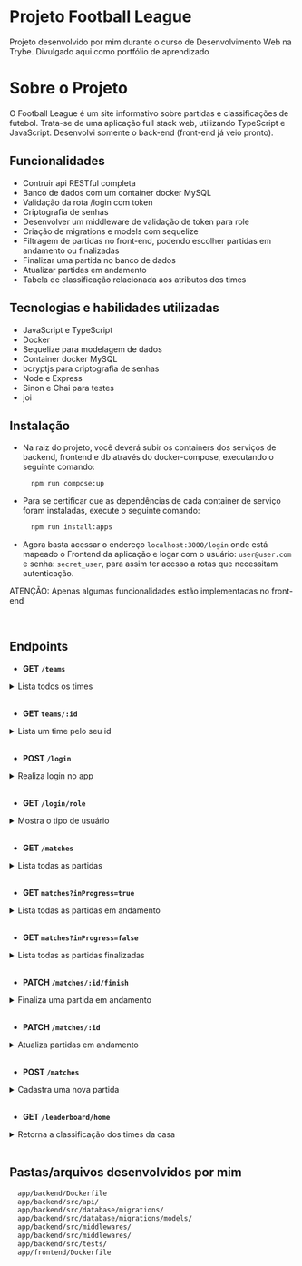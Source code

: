 # Projeto Football League

Projeto desenvolvido por mim durante o curso de Desenvolvimento Web na Trybe. Divulgado aqui como portfólio de aprendizado

# Sobre o Projeto

O Football League é um site informativo sobre partidas e classificações de futebol. Trata-se de uma aplicação full stack web, utilizando TypeScript e JavaScript. Desenvolvi somente o back-end (front-end já veio pronto).

## Funcionalidades

- Contruir api RESTful completa
- Banco de dados com um container docker MySQL
- Validação da rota /login com token
- Criptografia de senhas
- Desenvolver um middleware de validação de token para role
- Criação de migrations e models com sequelize
- Filtragem de partidas no front-end, podendo escolher partidas em andamento ou finalizadas
- Finalizar uma partida no banco de dados
- Atualizar partidas em andamento
- Tabela de classificação relacionada aos atributos dos times

## Tecnologias e habilidades utilizadas

- JavaScript e TypeScript
- Docker
- Sequelize para modelagem de dados
- Container docker MySQL
- bcryptjs para criptografia de senhas
- Node e Express
- Sinon e Chai para testes
- joi

## Instalação

- Na raiz do projeto, você deverá subir os containers dos serviços de backend, frontend e db através do docker-compose, executando o seguinte comando:
  
  ```bash
    npm run compose:up
  ```
- Para se certificar que as dependências de cada container de serviço foram instaladas, execute o seguinte comando:

  ```bash
    npm run install:apps
  ```
- Agora basta acessar o endereço `localhost:3000/login` onde está mapeado o Frontend da aplicação e logar com o usuário: `user@user.com` e senha: `secret_user`, para assim ter acesso a rotas que necessitam autenticação.

ATENÇÃO: Apenas algumas funcionalidades estão implementadas no front-end

<br> 

## Endpoints

- <strong> GET `/teams` </strong>

<details>
  <summary>Lista todos os times</summary>

  - Retorna `status HTTP 200` com o seguinte resultado:
    ```json
    [
      {
        "id": 1,
        "teamName": "Avaí/Kindermann"
      },
      {
        "id": 2,
        "teamName": "Bahia"
      },
      {
        "id": 3,
        "teamName": "Botafogo"
      },
      ...
    ]
    ```
</details>

<br> 

- <strong> GET `teams/:id` </strong>

<details>
  <summary>Lista um time pelo seu id</summary>

  - Retorna resposta com status `200` e com um `json` contendo o retorno no seguinte modelo:

```json
{
  "id": 5,
  "teamName": "Cruzeiro"
}
```

</details>

<br>

- <strong> POST `/login` </strong>

<details>
  <summary>Realiza login no app</summary>

  - O body da requisição deve conter o seguinte formato:
  ```json
  {
    "email": "string",
    "password": "string"
  }
  ```

  - O campo `email` deve receber um email válido. Ex: `tfc@projeto.com`;
  - O campo `password` deve ter mais de 6 caracteres.
  - Além de válidos, é necessário que o email e a senha estejam cadastrados no banco para ser feito o login;

  - Se o login foi feito com sucesso, o resultado retornado deverá ser similar ao exibido abaixo, com um status http `200`:

    ```json
    {
      "token": "eyJhbGciOiJIUzI1NiIsInR5cCI6IkpXVCJ9.eyJpZCI6MSwicm9sZSI6ImFkbWluIiwiaWF0IjoxNjU0NTI3MTg5fQ.XS_9AA82iNoiVaASi0NtJpqOQ_gHSHhxrpIdigiT-fc" // Aqui deve ser o token gerado pelo backend.
    }
    ```

   - Se o login não tiver o campo "email" ou "password", o resultado retornado deverá ser a mensagem abaixo, com um status http `400`:

      ```json
        { "message": "All fields must be filled" }
      ```

  - Se o login tiver o "email" **inválido** ou a "senha" **inválida**, o resultado retornado será similar ao exibido abaixo, com um status http `401`:

  ```json
    { "message": "Invalid email or password" }
  ```

- Sendo emails inválidos:
  - Emails com formato inválido: `@exemplo.com`, `exemplo@exemplo`, `exemplo@.com`, `exemplo.exemplo.com`;
  - Emails com formato válido, mas não cadastrados no banco;
- Sendo senhas inválidas:
  - Senhas com formato inválido: com um tamanho **menor** do que `6 caracteres`;
  - Senhas com formato válido, mas não cadastradas no banco;


</details>

<br>

- <strong>GET `/login/role`</strong>

<details>
  <summary>Mostra o tipo de usuário</summary>

   - Caso o token não seja informado, deve-se retornar, com um status `401`, a seguinte mensagem:
      ```json
      { "message": "Token not found" }
      ```

  - Caso o token informado não seja válido, deve-se retornar, com um status `401`, a seguinte mensagem:
    ```json
    { "message": "Token must be a valid token" }
    ```

  - A resposta deve ser de status `200` com um `objeto` contendo a `role` do *user*:
    ```json
      { "role": "admin" }
    ```
</details>

<br>

- <strong> GET `/matches` </strong>

<details>
  <summary>Lista todas as partidas</summary>

  - O resultado esperado deverá ser conforme abaixo:
    ```json
      [
        {
          "id": 1,
          "homeTeamId": 16,
          "homeTeamGoals": 1,
          "awayTeamId": 8,
          "awayTeamGoals": 1,
          "inProgress": false,
          "homeTeam": {
            "teamName": "São Paulo"
          },
          "awayTeam": {
            "teamName": "Grêmio"
          }
        },
        ...
        {
          "id": 41,
          "homeTeamId": 16,
          "homeTeamGoals": 2,
          "awayTeamId": 9,
          "awayTeamGoals": 0,
          "inProgress": true,
          "homeTeam": {
            "teamName": "São Paulo"
          },
          "awayTeam": {
            "teamName": "Internacional"
          }
        }
      ]
      ```

</details>

<br>

- <strong> GET `matches?inProgress=true` </strong>

<details>
  <summary>Lista todas as partidas em andamento</summary>

  Exemplo de retorno da requisição:
    ```json
    [
      {
        "id": 41,
        "homeTeamId": 16,
        "homeTeamGoals": 2,
        "awayTeamId": 9,
        "awayTeamGoals": 0,
        "inProgress": true,
        "homeTeam": {
          "teamName": "São Paulo"
        },
        "awayTeam": {
          "teamName": "Internacional"
        }
      },
      {
        "id": 42,
        "homeTeamId": 6,
        "homeTeamGoals": 1,
        "awayTeamId": 1,
        "awayTeamGoals": 0,
        "inProgress": true,
        "homeTeam": {
          "teamName": "Ferroviária"
        },
        "awayTeam": {
          "teamName": "Avaí/Kindermann"
        }
      }
    ]
    ```
</details>

<br>

- <strong> GET `matches?inProgress=false` </strong>

<details>
  <summary>Lista todas as partidas finalizadas</summary>

   Exemplo de retorno da requisição:
   
  ```json
    [
      {
        "id": 1,
        "homeTeamId": 16,
        "homeTeamGoals": 1,
        "awayTeamId": 8,
        "awayTeamGoals": 1,
        "inProgress": false,
        "homeTeam": {
          "teamName": "São Paulo"
        },
        "awayTeam": {
          "teamName": "Grêmio"
        }
      },
      {
        "id": 2,
        "homeTeamId": 9,
        "homeTeamGoals": 1,
        "awayTeamId": 14,
        "awayTeamGoals": 1,
        "inProgress": false,
        "homeTeam": {
          "teamName": "Internacional"
        },
        "awayTeam": {
          "teamName": "Santos"
        }
      }
    ]
  ```
</details>

<br>

- <strong> PATCH `/matches/:id/finish`</strong>

<details>
  <summary>Finaliza uma partida em andamento</summary>
  
  - Caso o token não seja informado, deve-se retornar, com um status `401`, a seguinte mensagem:
  
    ```json
    { "message": "Token not found" }
    ```
  
  - Caso o token informado não seja válido, deve-se retornar, com um status `401`, a seguinte mensagem:
  
    ```json
    { "message": "Token must be a valid token" }
    ```
  
  - Deve-se retornar, com um status `200`, a seguinte mensagem:
  
    ```json
    { "message": "Finished" }
    ```
</details>

<br>

- <strong> PATCH `/matches/:id` </strong>

<details>
  <summary>Atualiza partidas em andamento</summary>

  - O corpo da requisição terá o seguinte formato:

    ```json
    {
      "homeTeamGoals": 3,
      "awayTeamGoals": 1
    }
    ```

  - Caso o token não seja informado, deve-se retornar, com um status `401`, a seguinte mensagem:

    ```json
    { "message": "Token not found" }
    ```

  - Caso o token informado não seja válido, deve-se retornar, com um status `401`, a seguinte mensagem:
  
    ```json
    { "message": "Token must be a valid token" }
    ```
</details>

<br> 

- <strong> POST `/matches` </strong>

<details>
  <summary>Cadastra uma nova partida</summary>

  - O corpo da requisição terá o seguinte formato:

    ```json
    {
      "homeTeamId": 16, // O valor deve ser o id do time
      "awayTeamId": 8, // O valor deve ser o id do time
      "homeTeamGoals": 2,
      "awayTeamGoals": 2,
    }
    ```

  - Caso o token não seja informado, deve-se retornar, com um status `401`, a seguinte mensagem:
  
    ```json
    { "message": "Token not found" }
    ```

  - Caso o token informado não seja válido, deve-se retornar, com um status `401`, a seguinte mensagem:

    ```json
    { "message": "Token must be a valid token" }
    ```

  - Caso tente-se inserir uma partida entre o time e ele mesmo, deve-se retornar, com um status `422`, a seguinte mensagem:

  ```json
  { "message": "It is not possible to create a match with two equal teams" }
  ```

  - Caso a partida seja inserida com sucesso, deve-se retornar os dados da partida, com _status_ `201`:

    ```json
    {
      "id": 1,
      "homeTeamId": 16,
      "homeTeamGoals": 2,
      "awayTeamId": 8,
      "awayTeamGoals": 2,
      "inProgress": true,
    }
    ```
</details>

<br>

- <strong> GET `/leaderboard/home` </strong>

<details>
  <summary>Retorna a classificação dos times da casa</summary>

  - Exemplo de retorno:

    ```json
      [
        {
          "name": "Santos",
          "totalPoints": 9,
          "totalGames": 3,
          "totalVictories": 3,
          "totalDraws": 0,
          "totalLosses": 0,
          "goalsFavor": 9,
          "goalsOwn": 3,
          "goalsBalance": 6,
          "efficiency": "100.00"
        },
        {
          "name": "Palmeiras",
          "totalPoints": 7,
          "totalGames": 3,
          "totalVictories": 2,
          "totalDraws": 1,
          "totalLosses": 0,
          "goalsFavor": 10,
          "goalsOwn": 5,
          "goalsBalance": 5,
          "efficiency": "77.78"
        },
        {
          "name": "Corinthians",
          "totalPoints": 6,
          "totalGames": 2,
          "totalVictories": 2,
          "totalDraws": 0,
          "totalLosses": 0,
          "goalsFavor": 6,
          "goalsOwn": 1,
          "goalsBalance": 5,
          "efficiency": "100.00"
        },
        {
          "name": "Grêmio",
          "totalPoints": 6,
          "totalGames": 2,
          "totalVictories": 2,
          "totalDraws": 0,
          "totalLosses": 0,
          "goalsFavor": 4,
          "goalsOwn": 1,
          "goalsBalance": 3,
          "efficiency": "100.00"
        },
        {
          "name": "Real Brasília",
          "totalPoints": 6,
          "totalGames": 2,
          "totalVictories": 2,
          "totalDraws": 0,
          "totalLosses": 0,
          "goalsFavor": 2,
          "goalsOwn": 0,
          "goalsBalance": 2,
          "efficiency": "100.00"
        },
        {
          "name": "São Paulo",
          "totalPoints": 4,
          "totalGames": 2,
          "totalVictories": 1,
          "totalDraws": 1,
          "totalLosses": 0,
          "goalsFavor": 4,
          "goalsOwn": 1,
          "goalsBalance": 3,
          "efficiency": "66.67"
        },
        {
          "name": "Internacional",
          "totalPoints": 4,
          "totalGames": 3,
          "totalVictories": 1,
          "totalDraws": 1,
          "totalLosses": 1,
          "goalsFavor": 4,
          "goalsOwn": 6,
          "goalsBalance": -2,
          "efficiency": "44.44"
        },
        {
          "name": "Botafogo",
          "totalPoints": 4,
          "totalGames": 3,
          "totalVictories": 1,
          "totalDraws": 1,
          "totalLosses": 1,
          "goalsFavor": 2,
          "goalsOwn": 4,
          "goalsBalance": -2,
          "efficiency": "44.44"
        },
        {
          "name": "Ferroviária",
          "totalPoints": 3,
          "totalGames": 2,
          "totalVictories": 1,
          "totalDraws": 0,
          "totalLosses": 1,
          "goalsFavor": 3,
          "goalsOwn": 2,
          "goalsBalance": 1,
          "efficiency": "50.00"
        },
        {
          "name": "Napoli-SC",
          "totalPoints": 2,
          "totalGames": 2,
          "totalVictories": 0,
          "totalDraws": 2,
          "totalLosses": 0,
          "goalsFavor": 2,
          "goalsOwn": 2,
          "goalsBalance": 0,
          "efficiency": "33.33"
        },
        {
          "name": "Cruzeiro",
          "totalPoints": 1,
          "totalGames": 2,
          "totalVictories": 0,
          "totalDraws": 1,
          "totalLosses": 1,
          "goalsFavor": 2,
          "goalsOwn": 3,
          "goalsBalance": -1,
          "efficiency": "16.67"
        },
        {
          "name": "Flamengo",
          "totalPoints": 1,
          "totalGames": 2,
          "totalVictories": 0,
          "totalDraws": 1,
          "totalLosses": 1,
          "goalsFavor": 1,
          "goalsOwn": 2,
          "goalsBalance": -1,
          "efficiency": "16.67"
        },
        {
          "name": "Minas Brasília",
          "totalPoints": 1,
          "totalGames": 3,
          "totalVictories": 0,
          "totalDraws": 1,
          "totalLosses": 2,
          "goalsFavor": 3,
          "goalsOwn": 6,
          "goalsBalance": -3,
          "efficiency": "11.11"
        },
        {
          "name": "Avaí/Kindermann",
          "totalPoints": 1,
          "totalGames": 3,
          "totalVictories": 0,
          "totalDraws": 1,
          "totalLosses": 2,
          "goalsFavor": 3,
          "goalsOwn": 7,
          "goalsBalance": -4,
          "efficiency": "11.11"
        },
        {
          "name": "São José-SP",
          "totalPoints": 0,
          "totalGames": 3,
          "totalVictories": 0,
          "totalDraws": 0,
          "totalLosses": 3,
          "goalsFavor": 2,
          "goalsOwn": 5,
          "goalsBalance": -3,
          "efficiency": "0.00"
        },
        {
          "name": "Bahia",
          "totalPoints": 0,
          "totalGames": 3,
          "totalVictories": 0,
          "totalDraws": 0,
          "totalLosses": 3,
          "goalsFavor": 0,
          "goalsOwn": 4,
          "goalsBalance": -4,
          "efficiency": "0.00"
        }
      ]
    ```
</details>

<br> 

## Pastas/arquivos desenvolvidos por mim

```bash
  app/backend/Dockerfile
  app/backend/src/api/
  app/backend/src/database/migrations/
  app/backend/src/database/migrations/models/
  app/backend/src/middlewares/
  app/backend/src/middlewares/
  app/backend/src/tests/
  app/frontend/Dockerfile
